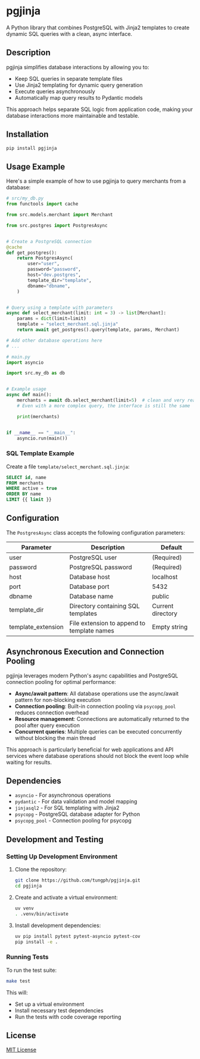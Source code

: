 # pgjinja

A Python library that combines PostgreSQL with Jinja2 templates to create dynamic SQL queries with a
clean, async interface.

## Description

pgjinja simplifies database interactions by allowing you to:

- Keep SQL queries in separate template files
- Use Jinja2 templating for dynamic query generation
- Execute queries asynchronously
- Automatically map query results to Pydantic models

This approach helps separate SQL logic from application code, making your database interactions more
maintainable and testable.

## Installation

```bash
pip install pgjinja
```

## Usage Example

Here's a simple example of how to use pgjinja to query merchants from a database:

```python
# src/my_db.py
from functools import cache

from src.models.merchant import Merchant

from src.postgres import PostgresAsync


# Create a PostgreSQL connection
@cache
def get_postgres():
    return PostgresAsync(
        user="user",
        password="password",
        host="dev.postgres",
        template_dir="template",
        dbname="dbname",
    )


# Query using a template with parameters
async def select_merchant(limit: int = 3) -> list[Merchant]:
    params = dict(limit=limit)
    template = "select_merchant.sql.jinja"
    return await get_postgres().query(template, params, Merchant)

# Add other database operations here
# ...
```

```python
# main.py
import asyncio

import src.my_db as db


# Example usage
async def main():
    merchants = await db.select_merchant(limit=5)  # clean and very readable
    # Even with a more complex query, the interface is still the same

    print(merchants)


if __name__ == "__main__":
    asyncio.run(main())
```

### SQL Template Example

Create a file `template/select_merchant.sql.jinja`:

```sql
SELECT id, name
FROM merchants
WHERE active = true
ORDER BY name
LIMIT {{ limit }}
```

## Configuration

The `PostgresAsync` class accepts the following configuration parameters:

| Parameter          | Description                                | Default           |
|--------------------|--------------------------------------------|-------------------|
| user               | PostgreSQL user                            | (Required)        |
| password           | PostgreSQL password                        | (Required)        |
| host               | Database host                              | localhost         |
| port               | Database port                              | 5432              |
| dbname             | Database name                              | public            |
| template_dir       | Directory containing SQL templates         | Current directory |
| template_extension | File extension to append to template names | Empty string      |

## Asynchronous Execution and Connection Pooling

pgjinja leverages modern Python's async capabilities and PostgreSQL connection pooling for optimal
performance:

- **Async/await pattern**: All database operations use the async/await pattern for non-blocking
  execution
- **Connection pooling**: Built-in connection pooling via `psycopg_pool` reduces connection overhead
- **Resource management**: Connections are automatically returned to the pool after query execution
- **Concurrent queries**: Multiple queries can be executed concurrently without blocking the main
  thread

This approach is particularly beneficial for web applications and API services where database
operations should not block the event loop while waiting for results.

## Dependencies

- `asyncio` - For asynchronous operations
- `pydantic` - For data validation and model mapping
- `jinjasql2` - For SQL templating with Jinja2
- `psycopg` - PostgreSQL database adapter for Python
- `psycopg_pool` - Connection pooling for psycopg

## Development and Testing

### Setting Up Development Environment

1. Clone the repository:
   ```bash
   git clone https://github.com/tungph/pgjinja.git
   cd pgjinja
   ```

2. Create and activate a virtual environment:
   ```bash
   uv venv
   . .venv/bin/activate
   ```

3. Install development dependencies:
   ```bash
   uv pip install pytest pytest-asyncio pytest-cov
   pip install -e .
   ```

### Running Tests

To run the test suite:

```bash
make test
```

This will:

- Set up a virtual environment
- Install necessary test dependencies
- Run the tests with code coverage reporting

## License

[MIT License](LICENSE)
